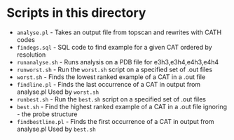 Scripts in this directory
=========================

- `analyse.pl`      - Takes an output file from topscan and rewrites with CATH codes
- `findegs.sql`     - SQL code to find example for a given CAT ordered by resolution
- `runanalyse.sh`   - Runs analysis on a PDB file for e3h3,e3h4,e4h3,e4h4
- `runworst.sh`     - Run the `worst.sh` script on a specified set of .out files
- `worst.sh`        - Finds the lowest ranked example of a CAT in a .out file
- `findline.pl`     - Finds the last occurrence of a CAT in output from analyse.pl
                      Used by `worst.sh`
- `runbest.sh`      - Run the `best.sh` script on a specified set of .out files
- `best.sh`         - Find the highest ranked example of a CAT in a .out file ignoring
                    - the probe structure
- `findbestline.pl` - Finds the first occurrence of a CAT in output from analyse.pl
                      Used by `best.sh`
